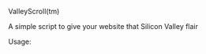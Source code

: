 ValleyScroll(tm)

A simple script to give your website that Silicon Valley flair

Usage:

  <script src="valley-scroll.js"></script>
